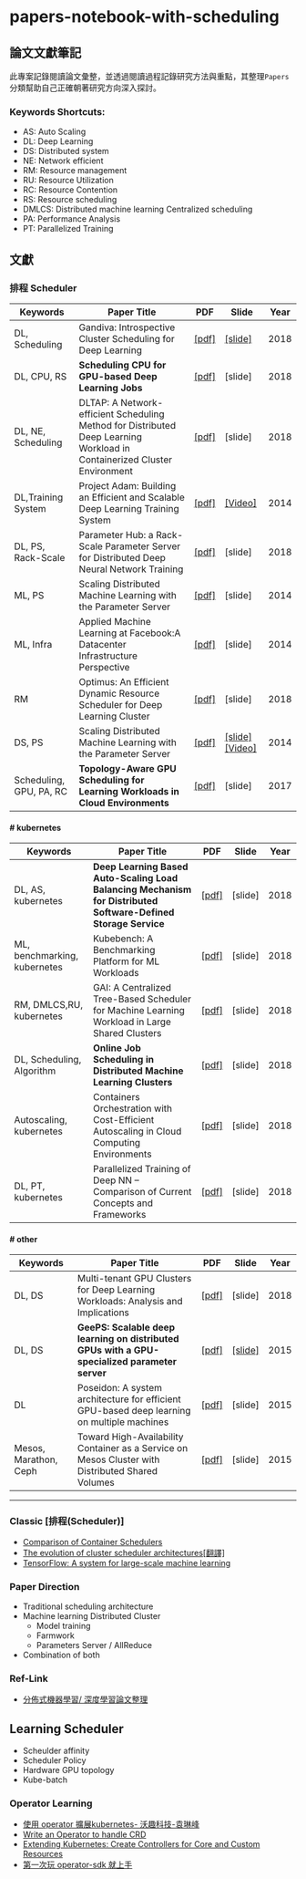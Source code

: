 # papers-notebook-with-scheduling

## 論文文獻筆記

此專案記錄閱讀論文彙整，並透過閱讀過程記錄研究方法與重點，其整理`Papers`分類幫助自己正確朝著研究方向深入探討。


### Keywords Shortcuts:
- AS: Auto Scaling
- DL: Deep Learning
- DS: Distributed system
- NE: Network efficient
- RM: Resource management
- RU: Resource Utilization
- RC: Resource Contention
- RS: Resource scheduling
- DMLCS: Distributed machine learning Centralized scheduling
- PA: Performance Analysis
- PT: Parallelized Training

## 文獻
### 排程 Scheduler

| Keywords | Paper Title| PDF | Slide | Year |
| ------ | ----------- | ----------- | ----------- |---|
| DL, Scheduling| Gandiva: Introspective Cluster Scheduling for Deep Learning |  [[pdf]](https://www.usenix.org/system/files/osdi18-xiao.pdf) | [[slide]](https://www.usenix.org/sites/default/files/conference/protected-files/osdi18_slides_sivathanu.pdf)| 2018|
| DL, CPU, RS | **Scheduling CPU for GPU-based Deep Learning Jobs** |  [[pdf]](https://goo.gl/UQ99sG ) | [slide]| 2018|
| DL, NE, Scheduling| DLTAP: A Network-efficient Scheduling Method for Distributed Deep Learning Workload in Containerized Cluster Environment |  [[pdf]](https://www.itm-conferences.org/articles/itmconf/pdf/2017/04/itmconf_ita2017_03030.pdf) | [slide]| 2018|
| DL,Training System | Project Adam: Building an Efficient and Scalable Deep Learning Training System |  [[pdf]](https://www.usenix.org/system/files/conference/osdi14/osdi14-paper-chilimbi.pdf ) | [[Video]](https://www.usenix.org/node/186213)| 2014|
| DL, PS, Rack-Scale |Parameter Hub: a Rack-Scale Parameter Server for Distributed Deep Neural Network Training | [[pdf]](https://arxiv.org/pdf/1805.07891.pdf) | [slide]| 2018|
| ML, PS |Scaling Distributed Machine Learning with the Parameter Server | [[pdf]](https://www.cs.cmu.edu/~muli/file/parameter_server_osdi14.pdf) | [slide]| 2014|
| ML, Infra |Applied Machine Learning at Facebook:A Datacenter Infrastructure Perspective | [[pdf]](https://research.fb.com/wp-content/uploads/2017/12/hpca-2018-facebook.pdf) | [slide]| 2014|
| RM | Optimus: An Efficient Dynamic Resource Scheduler for Deep Learning Cluster |  [[pdf]](https://i.cs.hku.hk/~cwu/papers/yhpeng-eurosys18.pdf ) | [slide]| 2018|
| DS, PS | Scaling Distributed Machine Learning with the Parameter Server |  [[pdf]](https://www.usenix.org/system/files/conference/osdi14/osdi14-paper-li_mu.pdf ) | [[slide]](https://www.usenix.org/sites/default/files/conference/protected-files/osdi14_slides_li-mu.pdf)[[Video]](https://www.usenix.org/node/186215)| 2014|
| Scheduling, GPU, PA, RC | **Topology-Aware GPU Scheduling for Learning Workloads in Cloud Environments** | [[pdf]](https://upcommons.upc.edu/bitstream/handle/2117/114851/Topology-Aware%20GPU%20Scheduling%20for%20Learning%20Workloads.pdf) | [slide]| 2017|


#### # kubernetes 
| Keywords | Paper Title| PDF | Slide | Year |
| ------ | ----------- | ----------- | ----------- |---|
| DL, AS, kubernetes| **Deep Learning Based Auto-Scaling Load Balancing Mechanism for Distributed Software-Defined Storage Service** |  [[pdf]](https://ndltd.ncl.edu.tw/cgi-bin/gs32/gsweb.cgi/login?o=dnclcdr&s=id=%22106NTTI5392012%22.&searchmode=basic) | [slide]| 2018|
| ML, benchmarking, kubernetes |Kubebench: A Benchmarking Platform for ML Workloads | [[pdf]](https://alln-extcloud-storage.cisco.com/ciscoblogs/5c0fda3a560b9.pdf) | [slide]| 2018|
| RM, DMLCS,RU, kubernetes | GAI: A Centralized Tree-Based Scheduler for Machine Learning Workload in Large Shared Clusters |  [[pdf]](https://link.springer.com/content/pdf/10.1007%2F978-3-030-05054-2_46.pdf) | [slide]| 2018
| DL, Scheduling, Algorithm | **Online Job Scheduling in Distributed Machine Learning Clusters** |  [[pdf]](https://arxiv.org/pdf/1801.00936.pdf) | [slide]| 2018|
| Autoscaling, kubernetes | Containers Orchestration with Cost-Efficient Autoscaling in Cloud Computing Environments |  [[pdf]](https://arxiv.org/pdf/1812.00300.pdf) | [slide]| 2018|
| DL, PT, kubernetes | Parallelized Training of Deep NN – Comparison of Current Concepts and Frameworks |  [[pdf]](https://arxiv.org/pdf/1812.00300.pdf) | [slide]| 2018|
 

#### # other 

| Keywords | Paper Title| PDF | Slide | Year |
| ------ | ----------- | ----------- | ----------- |---|
| DL, DS| Multi-tenant GPU Clusters for Deep Learning Workloads: Analysis and Implications |  [[pdf]](https://www.microsoft.com/en-us/research/uploads/prod/2018/05/gpu_sched_tr.pdf) | [slide]| 2018|
| DL, DS | **GeePS: Scalable deep learning on distributed GPUs with a GPU-specialized parameter server** |  [[pdf]](http://www.pdl.cmu.edu/PDL-FTP/CloudComputing/GeePS-cui-eurosys16.pdf) | [[slide]](https://www.cs.cmu.edu/~hzhang2/projects/GeePS/slides.pdf)| 2015|
| DL | Poseidon: A system architecture for efficient GPU-based deep learning on multiple machines |  [[pdf]](https://arxiv.org/pdf/1512.06216.pdf) | [slide]| 2015|
| Mesos, Marathon, Ceph | Toward High-Availability Container as a Service on Mesos Cluster with Distributed Shared Volumes |  [[pdf]](https://ndltd.ncl.edu.tw/cgi-bin/gs32/gsweb.cgi/login?o=dnclcdr&s=id=%22105CHPI0392016%22.&searchmode=basic) | [slide]| 2015|

---

### Classic [排程(Scheduler)]
- [Comparison of Container Schedulers](https://medium.com/@ArmandGrillet/comparison-of-container-schedulers-c427f4f7421)
- [The evolution of cluster scheduler architectures[翻譯]](http://dockone.io/article/1113)
- [TensorFlow: A system for large-scale machine learning](https://arxiv.org/pdf/1605.08695.pdf)


### Paper Direction
- Traditional scheduling architecture
- Machine learning Distributed Cluster 
    - Model training
    - Farmwork
    - Parameters Server / AllReduce
- Combination of both

### Ref-Link
- [分佈式機器學習/ 深度學習論文整理](http://jcf94.com/2017/12/20/2017-12-20-distributeddl/)


## Learning Scheduler 
- Scheulder affinity
- Scheduler Policy
- Hardware GPU topology
- Kube-batch

### Operator Learning 
- [使用 operator 擴展kubernetes- 沃趣科技-袁琳峰](http://bucket.k8smeetup.com/%E4%BD%BF%E7%94%A8%20Operator%20%E6%9D%A5%E6%89%A9%E5%B1%95%20Kubernetes.pdf)
- [Write an Operator to handle CRD](https://speakerdeck.com/kairen/write-an-operator-to-handle-crd)
- [Extending Kubernetes: Create Controllers for Core and Custom Resources](https://medium.com/@trstringer/create-kubernetes-controllers-for-core-and-custom-resources-62fc35ad64a3?fbclid=IwAR32SpJB-fsDdK3hlQwrmxG54EE_x1bFP7THDYjyrjgTe_kz6y_2bZkmx0s)
- [第一次玩 operator-sdk 就上手](https://bestsamina.github.io/posts/2019-02-04-first-operator-sdk-helm/?fbclid=IwAR0LGrYqIZ5c8h02gI8ohiVpdJj_Ug8AGqcx8WRsmLV8ol-YjJeINpCQhOk)

